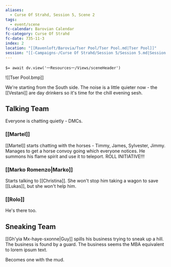 ```yaml
---
aliases:
  - Curse Of Strahd, Session 5, Scene 2
tags:
  - event/scene
fc-calendar: Barovian Calendar
fc-category: Curse Of Strahd
fc-date: 735-11-3
index: 2
location: "[[Ravenloft/Barovia/Tser Pool/Tser Pool.md|Tser Pool]]"
session: "[[-Campaigns-/Curse Of Strahd/Session 5/Session 5.md|Session 5]]"
---
```


`$= await dv.view('一Resources一/Views/sceneHeader')`

![[Tser Pool.bmp]]

 We're starting from the South side. The noise is a little quieter now - the [[Vestani]] are day drinkers so it's time for the chill evening sesh.

## Talking Team

Everyone is chatting quietly - DMCs.

### [[Martel]]

[[Martel]] starts chatting with the horses - Timmy, James, Sylvester, Jimmy. Manages to get a horse convoy going which everyone notices. He summons his flame spirit and use it to teleport. ROLL INITIATIVE!!!

### [[Marko Romenzo|Marko]]

Starts talking to [[Christina]]. She won't stop him taking a wagon to save [[Lukas]], but she won't help him.

### [[Rolo]]

He's there too.

## Sneaking Team

[[Gh'yia Mx-haye-sxonne|Guy]] spills his business trying to sneak up a hill. The business is found by a guard. The business seems the MBA equivalent to lorem ipsum text.

Becomes one with the mud.
